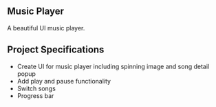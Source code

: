 ## Music Player

A beautiful UI music player.

## Project Specifications

- Create UI for music player including spinning image and song detail popup
- Add play and pause functionality
- Switch songs
- Progress bar
